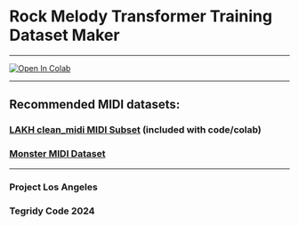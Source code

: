 # Rock Melody Transformer Training Dataset Maker

***

[![Open In Colab][colab-badge]][colab-notebook1]

[colab-notebook1]: <https://colab.research.google.com/github/asigalov61/Rock-Melody-Transformer/blob/main/Training-Data/Rock_Melody_Transformer_Training_Dataset_Maker.ipynb>
[colab-badge]: <https://colab.research.google.com/assets/colab-badge.svg>

***

## Recommended MIDI datasets:

### [LAKH clean_midi MIDI Subset](https://colinraffel.com/projects/lmd/) (included with code/colab)
### [Monster MIDI Dataset](https://github.com/asigalov61/Monster-MIDI-Dataset)

***

### Project Los Angeles
### Tegridy Code 2024
